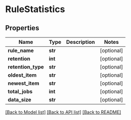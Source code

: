 # RuleStatistics

## Properties
Name | Type | Description | Notes
------------ | ------------- | ------------- | -------------
**rule_name** | **str** |  | [optional] 
**retention** | **int** |  | [optional] 
**retention_type** | **str** |  | [optional] 
**oldest_item** | **str** |  | [optional] 
**newest_item** | **str** |  | [optional] 
**total_jobs** | **int** |  | [optional] 
**data_size** | **str** |  | [optional] 

[[Back to Model list]](../README.md#documentation-for-models) [[Back to API list]](../README.md#documentation-for-api-endpoints) [[Back to README]](../README.md)


